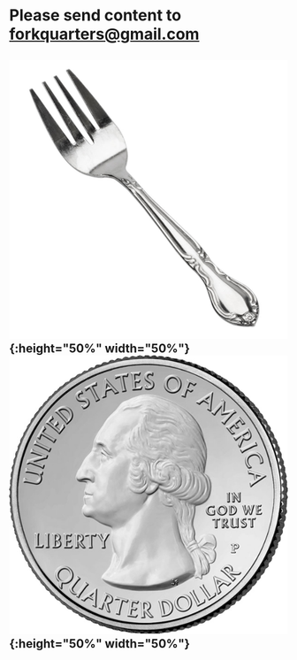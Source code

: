 # Please send content to forkquarters@gmail.com
![test image size](/images/fork1.jpg){:height="50%" width="50%"}
![test image size](/images/quarter1.jpg){:height="50%" width="50%"}
------
